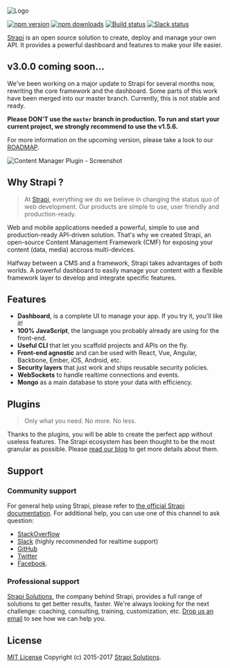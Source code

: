 ![Logo](https://cldup.com/7umchwdUBh.png)

[![npm version](https://img.shields.io/npm/v/strapi.svg)](https://www.npmjs.org/package/strapi)
[![npm downloads](https://img.shields.io/npm/dm/strapi.svg)](https://www.npmjs.org/package/strapi)
[![Build status](https://travis-ci.org/strapi/strapi.svg?branch=master)](https://travis-ci.org/strapi/strapi)
[![Slack status](http://strapi-slack.herokuapp.com/badge.svg)](http://slack.strapi.io)

[Strapi](http://strapi.io) is an open source solution to create, deploy and manage your own API. It provides a powerful dashboard and features to make your life easier.

## v3.0.0 coming soon...
We've been working on a major update to Strapi for several months now, rewriting the core framework and the dashboard. Some parts of this work have been merged into our master branch. Currently, this is not stable and ready.

**Please DON'T use the `master` branch in production. To run and start your current project, we strongly recommend to use the v1.5.6.**

For more information on the upcoming version, please take a look to our [ROADMAP](ROADMAP.md).

![Content Manager Plugin - Screenshot](http://blog.strapi.io/content/images/2017/07/preview-readme-9.png)

## Why Strapi ?

> At [Strapi](http://strapi.io), everything we do we believe in changing the status quo of web development. Our products are simple to use, user friendly and production-ready.

Web and mobile applications needed a powerful, simple to use and production-ready API-driven solution. That's why we created Strapi, an open-source Content Management Framework (CMF) for exposing your content (data, media) accross multi-devices.

Halfway between a CMS and a framework, Strapi takes advantages of both worlds. A powerful dashboard to easily manage your content with a flexible framework layer to develop and integrate specific features.

## Features

- **Dashboard**, is a complete UI to manage your app. If you try it, you'll like it!
- **100% JavaScript**, the language you probably already are using for the front-end.
- **Useful CLI** that let you scaffold projects and APIs on the fly.
- **Front-end agnostic** and can be used with React, Vue, Angular, Backbone, Ember, iOS, Android, etc.
- **Security layers** that just work and ships reusable security policies.
- **WebSockets** to handle realtime connections and events.
- **Mongo** as a main database to store your data with efficiency.

## Plugins

> Only what you need. No more. No less.

Thanks to the plugins, you will be able to create the perfect app without useless features. The Strapi ecosystem has been thought to be the most granular as possible. Please [read our blog](http://blog.strapi.io/everything-you-need-to-know-about-strapi-v3/) to get more details about them.

## Support

### Community support

For general help using Strapi, please refer to [the official Strapi documentation](http://strapi.io). For additional help, you can use one of this channel to ask question:

- [StackOverflow](http://stackoverflow.com/questions/tagged/strapi)
- [Slack](http://slack.strapi.io) (highly recommended for realtime support)
- [GitHub](https://github.com/strapi/strapi)
- [Twitter](https://twitter.com/strapijs)
- [Facebook](https://www.facebook.com/Strapi-616063331867161).

### Professional support

[Strapi Solutions](http://strapi.io), the company behind Strapi, provides a full range of solutions to get better results, faster. We're always looking for the next challenge: coaching, consulting, training, customization, etc. [Drop us an email](mailto:support@strapi.io) to see how we can help you.

## License

[MIT License](LICENSE.md) Copyright (c) 2015-2017 [Strapi Solutions](http://strapi.io/).
